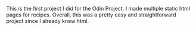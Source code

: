 This is the first project I did for the Odin Project.
I made multiple static html pages for recipes.
Overall, this was a pretty easy and straightforward project since I already knew html.